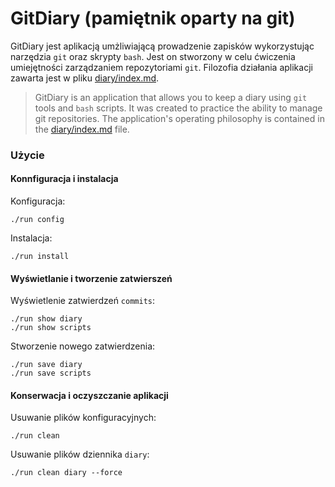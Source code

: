 # GitDiary (pamiętnik oparty na git)


GitDiary jest aplikacją umżliwiającą prowadzenie zapisków wykorzystując narzędzia `git` oraz skrypty `bash`. Jest on stworzony w celu ćwiczenia umiejętności zarządzaniem repozytoriami `git`. Filozofia działania aplikacji zawarta jest w pliku [diary/index.md](./diary/index.md).

>GitDiary is an application that allows you to keep a diary using `git` tools and `bash` scripts. It was created to practice the ability to manage git repositories. The application's operating philosophy is contained in the [diary/index.md](./diary/index.md) file.




### Użycie

#### Konnfiguracja i instalacja

Konfiguracja:
```
./run config
```

Instalacja:
```
./run install
```

#### Wyświetlanie i tworzenie zatwierszeń 

Wyświetlenie zatwierdzeń `commits`:
```
./run show diary
./run show scripts
```

Stworzenie nowego zatwierdzenia:
```
./run save diary
./run save scripts
```

#### Konserwacja i oczyszczanie aplikacji

Usuwanie plików konfiguracyjnych:
```
./run clean
```

Usuwanie plików dziennika `diary`:
```
./run clean diary --force
```
